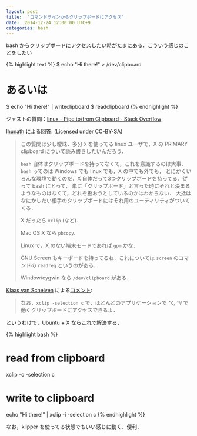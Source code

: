```yaml
---
layout: post
title:  "コマンドラインからクリップボードにアクセス"
date:  2014-12-24 12:00:00 UTC+9
categories: bash
---
```


bash からクリップボードにアクセスしたい時がたまにある．こういう感じのことをしたい

{% highlight text %}
$ echo "Hi there!" > /dev/clipboard
# あるいは
$ echo "Hi there!" | writeclipboard
$ readclipboard
{% endhighlight %}

ジャストの質問：[linux - Pipe to/from Clipboard - Stack Overflow](http://stackoverflow.com/questions/749544/)

[lhunath](http://stackoverflow.com/users/58803/lhunath) による[回答](http://stackoverflow.com/a/750466/3026489): (Licensed under CC-BY-SA)

> この質問は少し曖昧．多分 `X` を使ってる linux ユーザで，X の PRIMARY clipboard について読み書きしたいんだろう．
>
> `bash` 自体はクリップボードを持ってなくて，これを意識するのは大事．`bash` ってのは Windows でも linux でも，X の中でも外でも，
> とにかくいろんな環境で動くのだ．X 自体だって3つクリップボードを持ってる．従って bash にとって，
> 単に「クリップボード」と言った時にそれと決まるようなものはなくて，どれを扱おうとしているのかはわからない．
> 大抵はなにかしたい相手のクリップボードにはそれ用のユーティリティがついてくる．
>
> X だったら `xclip` (など)．
>
> Mac OS X なら `pbcopy`.
>
> Linux で，X のない端末モードであれば `gpm` かな．
>
> GNU Screen もキーボードを持ってるね．これについては `screen` のコマンドの `readreg` というのがある．
>
> Window/cygwin なら `/dev/clipboard` がある．

[Klaas van Schelven](http://stackoverflow.com/users/339144/klaas-van-schelven) による[コメント](http://stackoverflow.com/questions/749544/#comment8440120_750466):

> なお，`xclip -selection c` で，ほとんどのアプリケーションで `^C`, `^V` で動くクリップボードにアクセスできるよ．

というわけで，Ubuntu + X ならこれで解決する．

{% highlight bash %}
# read from clipboard
xclip -o -selection c
# write to clipboard
echo "Hi there!" | xclip -i -selection c
{% endhighlight %}

なお，klipper を使ってる状態でもいい感じに動く．便利．
